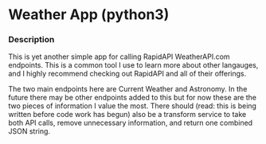 # Weather App (python3)

### Description
This is yet another simple app for calling RapidAPI WeatherAPI.com endpoints. This is a common
tool I use to learn more about other langauges, and I highly recommend checking out RapidAPI and
all of their offerings.

The two main endpoints here are Current Weather and Astronomy. In the future there may be other
endpoints added to this but for now these are the two pieces of information I value the most. There
should (read: this is being written before code work has begun) also be a transform service to take both
API calls, remove unnecessary information, and return one combined JSON string.
